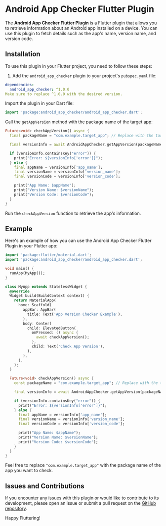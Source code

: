 # Android App Checker Flutter Plugin

The **Android App Checker Flutter Plugin** is a Flutter plugin that allows you to retrieve information about an Android app installed on a device. You can use this plugin to fetch details such as the app's name, version name, and version code.

## Installation

To use this plugin in your Flutter project, you need to follow these steps:

1. Add the `android_app_checker` plugin to your project's `pubspec.yaml` file:
  
  ```yaml
  dependencies:
    android_app_checker: ^1.0.0
  Make sure to replace ^1.0.0 with the desired version.
  ```
  

Import the plugin in your Dart file:

```dart
import 'package:android_app_checker/android_app_checker.dart';
```

Call the `getAppVersion` method with the package name of the target app:

```dart
Future<void> checkAppVersion() async {
  final packageName = "com.example.target_app"; // Replace with the target app's package name

  final versionInfo = await AndroidAppChecker.getAppVersion(packageName);

  if (versionInfo.containsKey("error")) {
    print("Error: ${versionInfo['error']}");
  } else {
    final appName = versionInfo['app_name'];
    final versionName = versionInfo['version_name'];
    final versionCode = versionInfo['version_code'];

    print("App Name: $appName");
    print("Version Name: $versionName");
    print("Version Code: $versionCode");
  }
}

```

Run the `checkAppVersion` function to retrieve the app's information.

## Example

Here's an example of how you can use the Android App Checker Flutter Plugin in your Flutter app:

```dart
import 'package:flutter/material.dart';
import 'package:android_app_checker/android_app_checker.dart';

void main() {
  runApp(MyApp());
}

class MyApp extends StatelessWidget {
  @override
  Widget build(BuildContext context) {
    return MaterialApp(
      home: Scaffold(
        appBar: AppBar(
          title: Text('App Version Checker Example'),
        ),
        body: Center(
          child: ElevatedButton(
            onPressed: () async {
              await checkAppVersion();
            },
            child: Text('Check App Version'),
          ),
        ),
      ),
    );
  }

  Future<void> checkAppVersion() async {
    const packageName = "com.example.target_app"; // Replace with the target app's package name

    final versionInfo = await AndroidAppChecker.getAppVersion(packageName);

    if (versionInfo.containsKey("error")) {
      print("Error: ${versionInfo['error']}");
    } else {
      final appName = versionInfo['app_name'];
      final versionName = versionInfo['version_name'];
      final versionCode = versionInfo['version_code'];

      print("App Name: $appName");
      print("Version Name: $versionName");
      print("Version Code: $versionCode");
    }
  }
}

```

Feel free to replace `"com.example.target_app"` with the package name of the app you want to check.

## Issues and Contributions

If you encounter any issues with this plugin or would like to contribute to its development, please open an issue or submit a pull request on the [GitHub repository]([https://github.com/your-username/your-repository](https://github.com/veryraregaming/android-app-checker-flutter-plugin)https://github.com/veryraregaming/android-app-checker-flutter-plugin).

Happy Fluttering!
